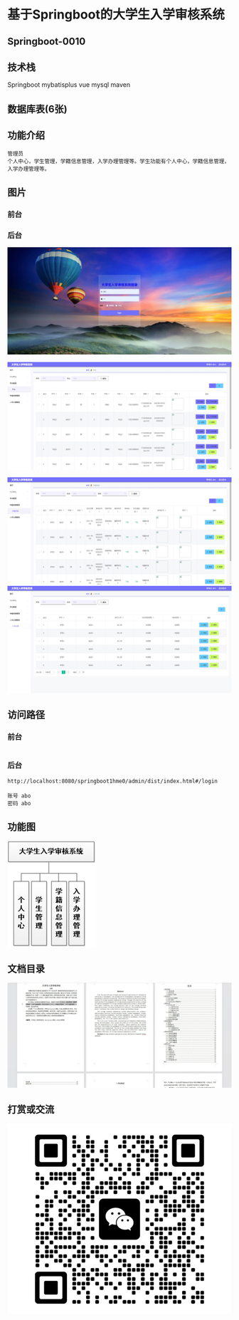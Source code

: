 # 基于Springboot的大学生入学审核系统

## Springboot-0010



## 技术栈

Springboot mybatisplus vue mysql maven



## 数据库表(6张)



## 功能介绍

```properties
管理员
个人中心，学生管理，学籍信息管理，入学办理管理等。学生功能有个人中心，学籍信息管理，入学办理管理等。
```



## 图片

### 前台

### 后台

![](./images/1.jpg)

![](./images/2.jpg)





![](./images/3.jpg)![](./images/4.jpg)

## 访问路径

### 前台

```properties

```

### 后台

```properties
http://localhost:8080/springboot1hme0/admin/dist/index.html#/login

账号 abo
密码 abo
```





## 功能图

![](./images/gn.png)



## 文档目录

![](./images/wd.jpg)



## 打赏或交流

![](./images/vx.jpg)







